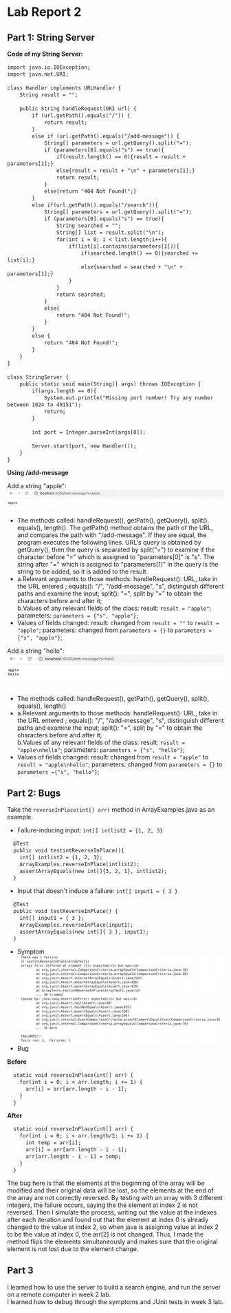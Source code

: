 # Lab Report 2
## Part 1: String Server
**Code of my String Server:**
```
import java.io.IOException;
import java.net.URI;

class Handler implements URLHandler {
    String result = "";

    public String handleRequest(URI url) {
        if (url.getPath().equals("/")) {
            return result;
        } 
        else if (url.getPath().equals("/add-message")) {
            String[] parameters = url.getQuery().split("=");
            if (parameters[0].equals("s") == true){
                if(result.length() == 0){result = result + parameters[1];}
                else{result = result + "\n" + parameters[1];}
                return result;
            }
            else{return "404 Not Found!";}
        } 
        else if(url.getPath().equals("/search")){
            String[] parameters = url.getQuery().split("=");
            if (parameters[0].equals("s") == true){
                String searched = "";
                String[] list = result.split("\n");
                for(int i = 0; i < list.length;i++){
                    if(list[i].contains(parameters[1])){
                        if(searched.length() == 0){searched += list[i];}
                        else{searched = searched + "\n" + parameters[1];}
                    }
                }
                return searched;
            }
            else{
                return "404 Not Found!";
            }
        }
        else {
            return "404 Not Found!";
        }
    }
}

class StringServer {
    public static void main(String[] args) throws IOException {
        if(args.length == 0){
            System.out.println("Missing port number! Try any number between 1024 to 49151");
            return;
        }

        int port = Integer.parseInt(args[0]);

        Server.start(port, new Handler());
    }
}
```
**Using /add-message**

Add a string "apple":
    ![Image](add1.jpg)
- The methods called: handleRequest(), getPath(), getQuery(), split(), equals(), length(). The getPath() method obtains the path of the URL, and compares the path with "/add-message". If they are equal, the program executes the following lines. URL's query is obtained by getQuery(), then the query is separated by split("=") to examine if the character before "=" which is assigned to "parameters[0]" is "s". The string after "=" which is assigned to "parameters[1]" in the query is the string to be added, so it is added to the result.
- a.Relevant arguments to those methods: handleRequest(): URL, take in the URL entered ; equals(): "/", "/add-message", "s", distinguish different paths and examine the input; split(): "=", split by "=" to obtain the characters before and after it;<br />
  b.Values of any relevant fields of the class: result: `result = "apple"`; parameters: `parameters = {"s", "apple"}`;
- Values of fields changed: result: changed from `result = ""` to `result = "apple"`; parameters: changed from `parameters = {}` to `parameters ={"s", "apple"}`; 

Add a string "hello":
    ![Image](add2.jpg)
- The methods called: handleRequest(), getPath(), getQuery(), split(), equals(), length()
- a.Relevant arguments to those methods: handleRequest(): URL, take in the URL entered ; equals(): "/", "/add-message", "s", distinguish different paths and examine the input; split(): "=", split by "=" to obtain the characters before and after it;<br />
  b.Values of any relevant fields of the class: result: `result = "apple\nhello"`; parameters: `parameters = {"s", "hello"}`;
- Values of fields changed: result: changed from `result = "apple"` to `result = "apple\nhello"`; parameters: changed from `parameters = {}` to `parameters ={"s", "hello"}`; 
## Part 2: Bugs
Take the `reverseInPlace(int[] arr)` method in ArrayExamples.java as an example.
- Failure-inducing input: `int[] intlist2 = {1, 2, 3}`
```
  @Test
  public void testintReverseInPlace(){
    int[] intlist2 = {1, 2, 3};
    ArrayExamples.reverseInPlace(intlist2);
    assertArrayEquals(new int[]{3, 2, 1}, intlist2);
  }
```
- Input that doesn't induce a failure: `int[] input1 = { 3 }`
```
  @Test 
  public void testReverseInPlace() {
    int[] input1 = { 3 };
    ArrayExamples.reverseInPlace(input1);
    assertArrayEquals(new int[]{ 3 }, input1);
  }
```
- Symptom
    ![Image](symptom.jpg)
- Bug<br />

**Before**
```
  static void reverseInPlace(int[] arr) {
    for(int i = 0; i < arr.length; i += 1) {
      arr[i] = arr[arr.length - i - 1];
    }
  }
```
**After**
```
  static void reverseInPlace(int[] arr) {
    for(int i = 0; i < arr.length/2; i += 1) { 
      int temp = arr[i]; 
      arr[i] = arr[arr.length - i - 1];
      arr[arr.length - i - 1] = temp;
    }
  }
```
The bug here is that the elements at the beginning of the array will be modified and their original data will be lost, so the elements at the end of the array are not correctly reversed. By testing with an array with 3 different integers, the failure occurs, saying the the element at index 2 is not reversed. Then I simulate the process, writing out the value at the indexes after each iteration and found out that the element at index 0 is already changed to the value at index 2, so when java is assigning value at index 2 to be the value at index 0, the arr[2] is not changed. Thus, I made the method flips the elements simultaneously and makes sure that the original element is not lost due to the element change.
## Part 3
I learned how to use the server to build a search engine, and run the server on a remote computer in week 2 lab.<br />
I learned how to debug through the symptoms and JUnit tests in week 3 lab.
